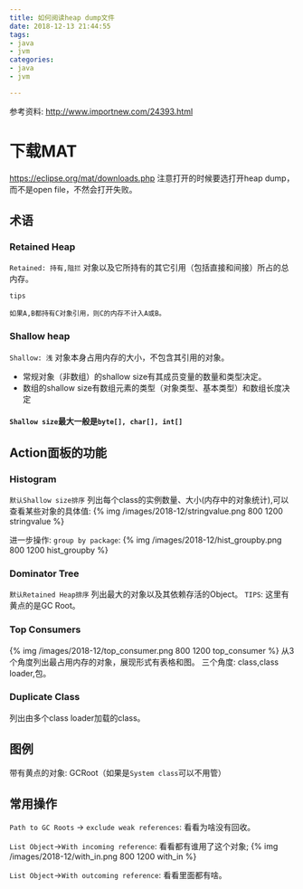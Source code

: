 ```yaml
---
title: 如何阅读heap dump文件
date: 2018-12-13 21:44:55
tags:
- java
- jvm 
categories:
- java
- jvm 

---
```



参考资料: http://www.importnew.com/24393.html

# 下载MAT
https://eclipse.org/mat/downloads.php
注意打开的时候要选打开heap dump，而不是open file，不然会打开失败。

## 术语
### Retained Heap
`Retained: 持有,阻拦`
对象以及它所持有的其它引用（包括直接和间接）所占的总内存。

`tips`
```
如果A,B都持有C对象引用，则C的内存不计入A或B。
```

### Shallow heap
`Shallow: 浅`
对象本身占用内存的大小，不包含其引用的对象。
- 常规对象（非数组）的shallow size有其成员变量的数量和类型决定。
- 数组的shallow size有数组元素的类型（对象类型、基本类型）和数组长度决定
#### `Shallow size`最大一般是`byte[], char[], int[]`

## Action面板的功能
### Histogram
`默认Shallow size排序`
列出每个class的实例数量、大小(内存中的对象统计),可以查看某些对象的具体值:
{% img /images/2018-12/stringvalue.png 800 1200 stringvalue %}

进一步操作: `group by package`:
{% img /images/2018-12/hist_groupby.png 800 1200 hist_groupby %}

### Dominator Tree
`默认Retained Heap排序`
列出最大的对象以及其依赖存活的Object。
`TIPS`: 这里有黄点的是GC Root。
  
### Top Consumers
{% img /images/2018-12/top_consumer.png 800 1200 top_consumer %}
从3个角度列出最占用内存的对象，展现形式有表格和图。
三个角度: class,class loader,包。

### Duplicate Class
列出由多个class loader加载的class。


## 图例
带有黄点的对象: GCRoot（如果是`System class`可以不用管）

## 常用操作
`Path to GC Roots` -> `exclude weak references`: 看看为啥没有回收。

`List Object`->`With incoming reference`: 看看都有谁用了这个对象;
{% img /images/2018-12/with_in.png 800 1200 with_in %}

`List Object`->`With outcoming reference`: 看看里面都有啥。
